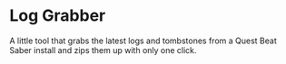 # Log Grabber
A little tool that grabs the latest logs and tombstones from a Quest Beat Saber install and zips them up with only one click.